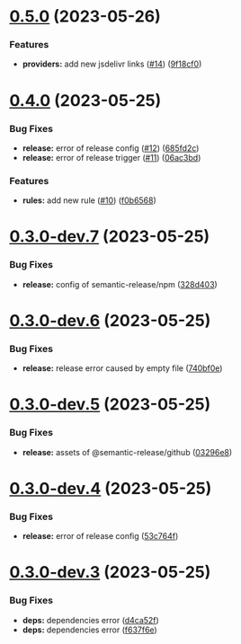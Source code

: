# [0.5.0](https://github.com/onemoon/rule-sets/compare/v0.4.0...v0.5.0) (2023-05-26)


### Features

* **providers:** add new jsdelivr links  ([#14](https://github.com/onemoon/rule-sets/issues/14)) ([9f18cf0](https://github.com/onemoon/rule-sets/commit/9f18cf0a47adc29a4510a27857ced0e2870721e6))

# [0.4.0](https://github.com/onemoon/rule-sets/compare/v0.3.0...v0.4.0) (2023-05-25)


### Bug Fixes

* **release:** error of release config ([#12](https://github.com/onemoon/rule-sets/issues/12)) ([685fd2c](https://github.com/onemoon/rule-sets/commit/685fd2c4fb12078302bbb8786841f478d69c9b3a))
* **release:** error of release trigger ([#11](https://github.com/onemoon/rule-sets/issues/11)) ([06ac3bd](https://github.com/onemoon/rule-sets/commit/06ac3bd0986cf143a593ec1fb26ba16337eb728a))


### Features

* **rules:** add new rule ([#10](https://github.com/onemoon/rule-sets/issues/10)) ([f0b6568](https://github.com/onemoon/rule-sets/commit/f0b6568f0dfced5cd9bef2e69f9af4d3a0c96469))

# [0.3.0-dev.7](https://github.com/onemoon/rule-sets/compare/v0.3.0-dev.6...v0.3.0-dev.7) (2023-05-25)


### Bug Fixes

* **release:** config of semantic-release/npm ([328d403](https://github.com/onemoon/rule-sets/commit/328d4034d06cb7b80de4d4353f6a7d98775298fe))

# [0.3.0-dev.6](https://github.com/onemoon/rule-sets/compare/v0.3.0-dev.5...v0.3.0-dev.6) (2023-05-25)


### Bug Fixes

* **release:** release error caused by empty file ([740bf0e](https://github.com/onemoon/rule-sets/commit/740bf0ea590bc822d269d08518109efdcd1fd597))

# [0.3.0-dev.5](https://github.com/onemoon/rule-sets/compare/v0.3.0-dev.4...v0.3.0-dev.5) (2023-05-25)


### Bug Fixes

* **release:** assets of @semantic-release/github ([03296e8](https://github.com/onemoon/rule-sets/commit/03296e8e8d0b11ea984cfeec019284f6df375828))

# [0.3.0-dev.4](https://github.com/onemoon/rule-sets/compare/v0.3.0-dev.3...v0.3.0-dev.4) (2023-05-25)


### Bug Fixes

* **release:** error of release config ([53c764f](https://github.com/onemoon/rule-sets/commit/53c764fc8d923c01a3d3415d0904aade312b65b8))

# [0.3.0-dev.3](https://github.com/onemoon/rule-sets/compare/v0.3.0-dev.2...v0.3.0-dev.3) (2023-05-25)


### Bug Fixes

* **deps:** dependencies error ([d4ca52f](https://github.com/onemoon/rule-sets/commit/d4ca52f2eb6b0a95bed383c1acf479cc59af1839))
* **deps:** dependencies error ([f637f6e](https://github.com/onemoon/rule-sets/commit/f637f6ecff1339c1db60386d20266960555593d5))
